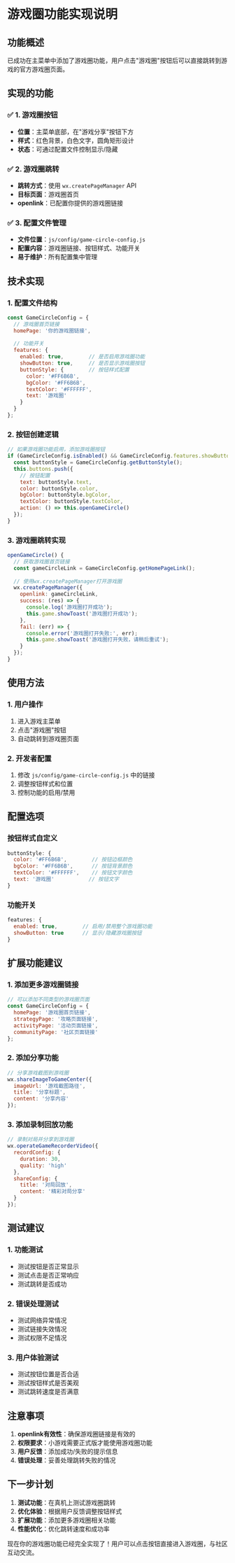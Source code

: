 # 游戏圈功能实现说明

## 功能概述

已成功在主菜单中添加了游戏圈功能，用户点击"游戏圈"按钮后可以直接跳转到游戏的官方游戏圈页面。

## 实现的功能

### ✅ **1. 游戏圈按钮**
- **位置**：主菜单底部，在"游戏分享"按钮下方
- **样式**：红色背景，白色文字，圆角矩形设计
- **状态**：可通过配置文件控制显示/隐藏

### ✅ **2. 游戏圈跳转**
- **跳转方式**：使用 `wx.createPageManager` API
- **目标页面**：游戏圈首页
- **openlink**：已配置你提供的游戏圈链接

### ✅ **3. 配置文件管理**
- **文件位置**：`js/config/game-circle-config.js`
- **配置内容**：游戏圈链接、按钮样式、功能开关
- **易于维护**：所有配置集中管理

## 技术实现

### **1. 配置文件结构**
```javascript
const GameCircleConfig = {
  // 游戏圈首页链接
  homePage: '你的游戏圈链接',
  
  // 功能开关
  features: {
    enabled: true,        // 是否启用游戏圈功能
    showButton: true,     // 是否显示游戏圈按钮
    buttonStyle: {        // 按钮样式配置
      color: '#FF6B6B',
      bgColor: '#FF6B6B',
      textColor: '#FFFFFF',
      text: '游戏圈'
    }
  }
};
```

### **2. 按钮创建逻辑**
```javascript
// 如果游戏圈功能启用，添加游戏圈按钮
if (GameCircleConfig.isEnabled() && GameCircleConfig.features.showButton) {
  const buttonStyle = GameCircleConfig.getButtonStyle();
  this.buttons.push({
    // 按钮配置
    text: buttonStyle.text,
    color: buttonStyle.color,
    bgColor: buttonStyle.bgColor,
    textColor: buttonStyle.textColor,
    action: () => this.openGameCircle()
  });
}
```

### **3. 游戏圈跳转实现**
```javascript
openGameCircle() {
  // 获取游戏圈首页链接
  const gameCircleLink = GameCircleConfig.getHomePageLink();
  
  // 使用wx.createPageManager打开游戏圈
  wx.createPageManager({
    openlink: gameCircleLink,
    success: (res) => {
      console.log('游戏圈打开成功');
      this.game.showToast('游戏圈打开成功');
    },
    fail: (err) => {
      console.error('游戏圈打开失败:', err);
      this.game.showToast('游戏圈打开失败，请稍后重试');
    }
  });
}
```

## 使用方法

### **1. 用户操作**
1. 进入游戏主菜单
2. 点击"游戏圈"按钮
3. 自动跳转到游戏圈页面

### **2. 开发者配置**
1. 修改 `js/config/game-circle-config.js` 中的链接
2. 调整按钮样式和位置
3. 控制功能的启用/禁用

## 配置选项

### **按钮样式自定义**
```javascript
buttonStyle: {
  color: '#FF6B6B',        // 按钮边框颜色
  bgColor: '#FF6B6B',      // 按钮背景颜色
  textColor: '#FFFFFF',    // 按钮文字颜色
  text: '游戏圈'           // 按钮文字
}
```

### **功能开关**
```javascript
features: {
  enabled: true,        // 启用/禁用整个游戏圈功能
  showButton: true      // 显示/隐藏游戏圈按钮
}
```

## 扩展功能建议

### **1. 添加更多游戏圈链接**
```javascript
// 可以添加不同类型的游戏圈页面
const GameCircleConfig = {
  homePage: '游戏圈首页链接',
  strategyPage: '攻略页面链接',
  activityPage: '活动页面链接',
  communityPage: '社区页面链接'
};
```

### **2. 添加分享功能**
```javascript
// 分享游戏截图到游戏圈
wx.shareImageToGameCenter({
  imageUrl: '游戏截图路径',
  title: '分享标题',
  content: '分享内容'
});
```

### **3. 添加录制回放功能**
```javascript
// 录制对局并分享到游戏圈
wx.operateGameRecorderVideo({
  recordConfig: {
    duration: 30,
    quality: 'high'
  },
  shareConfig: {
    title: '对局回放',
    content: '精彩对局分享'
  }
});
```

## 测试建议

### **1. 功能测试**
- 测试按钮是否正常显示
- 测试点击是否正常响应
- 测试跳转是否成功

### **2. 错误处理测试**
- 测试网络异常情况
- 测试链接失效情况
- 测试权限不足情况

### **3. 用户体验测试**
- 测试按钮位置是否合适
- 测试按钮样式是否美观
- 测试跳转速度是否满意

## 注意事项

1. **openlink有效性**：确保游戏圈链接是有效的
2. **权限要求**：小游戏需要正式版才能使用游戏圈功能
3. **用户反馈**：添加成功/失败的提示信息
4. **错误处理**：妥善处理跳转失败的情况

## 下一步计划

1. **测试功能**：在真机上测试游戏圈跳转
2. **优化体验**：根据用户反馈调整按钮样式
3. **扩展功能**：添加更多游戏圈相关功能
4. **性能优化**：优化跳转速度和成功率

现在你的游戏圈功能已经完全实现了！用户可以点击按钮直接进入游戏圈，与社区互动交流。

